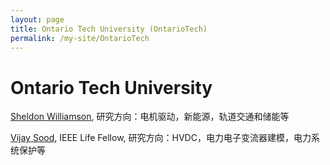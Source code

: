 ```yaml
---
layout: page
title: Ontario Tech University (OntarioTech)
permalink: /my-site/OntarioTech
---
```

# Ontario Tech University


[Sheldon Williamson](https://engineering.ontariotechu.ca/people/ecse/sheldon.williamson.php), 研究方向：电机驱动，新能源，轨道交通和储能等

[Vijay Sood](https://engineering.ontariotechu.ca/people/ecse/vijay.sood.php), IEEE Life Fellow, 研究方向：HVDC，电力电子变流器建模，电力系统保护等
